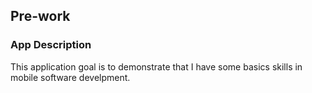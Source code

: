 ## Pre-work

### App Description
This application goal is to demonstrate that I have some basics skills in
mobile software develpment.
